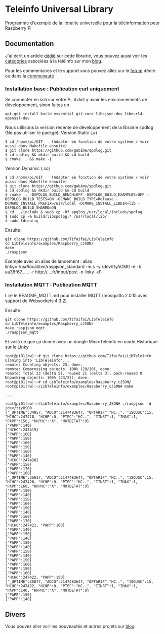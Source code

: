 # Teleinfo Universal Library

Programme d'exemple de la librairie universelle pour la téléinformation pour Raspberry Pi

## Documentation
J'ai écrit un article [dédié][10] sur cette librairie, vous pouvez aussi voir les [catégories][6] associées à la téléinfo sur mon [blog][7].

Pour les commentaires et le support vous pouvez allez sur le [forum][8] dédié ou dans la [communauté][9] 

### Installation base : Publication curl uniquement
Se connecter en ssh sur votre Pi, il doit y avoir les environnements de développement, sinon faites un  

`apt-get install build-essential git-core libcjson-dev libcurl4-openssl-dev`

Nous utilisons la version récente de développement de la librairie spdlog (Ne pas utiliser le packge):
Version Static (.a)
```
$ cd /home/pi/GIT    (Adapter en fonction de votre système / voir aussi dans Makefile ensuite)
$ git clone https://github.com/gabime/spdlog.git
$ cd spdlog && mkdir build && cd build
$ cmake .. && make -j
```

Version Dynamic (.so)
```
$ cd /home/pi/GIT    (Adapter en fonction de votre système / voir aussi dans Makefile ensuite)
$ git clone https://github.com/gabime/spdlog.git
$ cd spdlog && mkdir build && cd build
$ cmake .. -DSPDLOG_BUILD_BENCH=OFF -DSPDLOG_BUILD_EXAMPLES=OFF -DSPDLOG_BUILD_TESTS=ON -DCMAKE_BUILD_TYPE=Release -DCMAKE_INSTALL_PREFIX=/usr/local -DCMAKE_INSTALL_LIBDIR=lib -DSPDLOG_BUILD_SHARED=ON
$ cd ../include & sudo cp -Rf spglog /usr/local/include/spdlog
$ sudo cp -a build/libspdlog.* /usr/local/lib/
$ sudo ldconfig
```

Ensuite :
```
git clone https://github.com/Tifaifai/LibTeleinfo
cd LibTeleinfo/examples/Raspberry_cJSON/
make
./raspjson
```

Exemple avec un alias de lancement :
alias linky='/usr/local/bin/raspjson_standard -m s -y /dev/ttyACM0 -e -k aa38f67...... -r http://....fr/input/post -n linky -d'

### Installation MQTT : Publication MQTT
Lire le README_MQTT.md pour installer MQTT (mosquitto 2.0.15 avec support de Websockets 4.3.2)

Ensuite :
```
git clone https://github.com/Tifaifai/LibTeleinfo
cd LibTeleinfo/examples/Raspberry_cJSON/
make raspjson_mqtt
./raspjson_mqtt
```

Et voilà ce que ça donne avec un dongle MicroTeleinfo en mode Historique sur le Linky

```
root@pi01(rw):~# git clone https://github.com/Tifaifai/LibTeleinfo
Cloning into 'LibTeleinfo'...
remote: Counting objects: 23, done.
remote: Compressing objects: 100% (20/20), done.
remote: Total 23 (delta 5), reused 21 (delta 3), pack-reused 0
Unpacking objects: 100% (23/23), done.
root@pi01(rw):~# cd LibTeleinfo/examples/Raspberry_cJSON/
root@pi01(rw):~/LibTeleinfo/examples/Raspberry_cJSON# make

....

root@pi01(rw):~/LibTeleinfo/examples/Raspberry_JSON# ./raspjson -d /dev/ttyUSB0
{"_UPTIME":34957, "ADCO":2147483647, "OPTARIF":"HC..", "ISOUSC":15, "HCHC":247418, "HCHP":0, "PTEC":"HC..", "IINST":1, "IMAX":1, "PAPP":150, "HHPHC":"A", "MOTDETAT":0}
{"PAPP":140}
{"HCHC":247419}
{"PAPP":160}
{"PAPP":150}
{"PAPP":160}
{"PAPP":150}
{"PAPP":160}
{"PAPP":140}
{"HCHC":247420}
{"PAPP":150}
{"PAPP":170}
{"PAPP":160}
{"_UPTIME":35017, "ADCO":2147483647, "OPTARIF":"HC..", "ISOUSC":15, "HCHC":247420, "HCHP":0, "PTEC":"HC..", "IINST":1, "IMAX":1, "PAPP":160, "HHPHC":"A", "MOTDETAT":0}
{"PAPP":150}
{"PAPP":140}
{"PAPP":150}
{"PAPP":160}
{"PAPP":150}
{"PAPP":140}
{"PAPP":160}
{"PAPP":170}
{"HCHC":247421, "PAPP":160}
{"PAPP":140}
{"PAPP":150}
{"PAPP":140}
{"PAPP":150}
{"PAPP":140}
{"PAPP":150}
{"PAPP":140}
{"PAPP":150}
{"PAPP":160}
{"PAPP":150}
{"PAPP":160}
{"HCHC":247422, "PAPP":150}
{"_UPTIME":35077, "ADCO":2147483647, "OPTARIF":"HC..", "ISOUSC":15, "HCHC":247422, "HCHP":0, "PTEC":"HC..", "IINST":1, "IMAX":1, "PAPP":140, "HHPHC":"A", "MOTDETAT":0}
{"PAPP":150}
{"PAPP":140}
````

## Divers
Vous pouvez aller voir les nouveautés et autres projets sur [blog][7] 

[6]: https://hallard.me/category/tinfo/
[7]: https://hallard.me
[8]: https://community.hallard.me/category/7
[9]: https://community.hallard.me
[10]: https://hallard.me/libteleinfo
